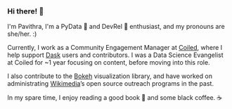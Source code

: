 ### Hi there! 👋

<!--
**pavithraes/pavithraes** is a ✨ _special_ ✨ repository because its `README.md` (this file) appears on your GitHub profile.

Here are some ideas to get you started:

- 🔭 I’m currently working on ...
- 🌱 I’m currently learning ...
- 👯 I’m looking to collaborate on ...
- 🤔 I’m looking for help with ...
- 💬 Ask me about ...
- 📫 How to reach me: ...
- 😄 Pronouns: ...
- ⚡ Fun fact: ...
-->

I'm Pavithra, I'm a PyData 🐍 and DevRel 🥑 enthusiast, and my pronouns are she/her. :)

Currently, I work as a Community Engagement Manager at [Coiled](https://coiled.io), where I help support 
[Dask](https://dask.org) users and contributors. I was a Data Science Evangelist at Coiled for ~1 year 
focusing on content, before moving into this role.

I also contribute to the [Bokeh](https://bokeh.org) visualization library, and have worked on administrating
[Wikimedia](https://wikimediafoundation.org/)’s open source outreach programs in the past.

In my spare time, I enjoy reading a good book 📖 and some black coffee. ☕

